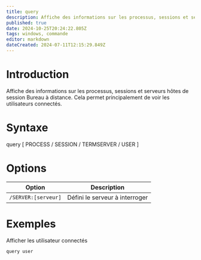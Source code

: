 ```yaml
---
title: query
description: Affiche des informations sur les processus, sessions et serveurs hôtes de session Bureau à distance.
published: true
date: 2024-10-25T20:24:22.805Z
tags: windows, commande
editor: markdown
dateCreated: 2024-07-11T12:15:29.849Z
---
```


# Introduction

Affiche des informations sur les processus, sessions et serveurs hôtes de session Bureau à distance. Cela permet principalement de voir les utilisateurs connectés.

# Syntaxe

query [ PROCESS / SESSION / TERMSERVER / USER ]

# Options

| Option              | Description                    |
| ------------------- | ------------------------------ |
| `/SERVER:[serveur]` | Défini le serveur à interroger |

# Exemples

Afficher les utilisateur connectés

`query user`
